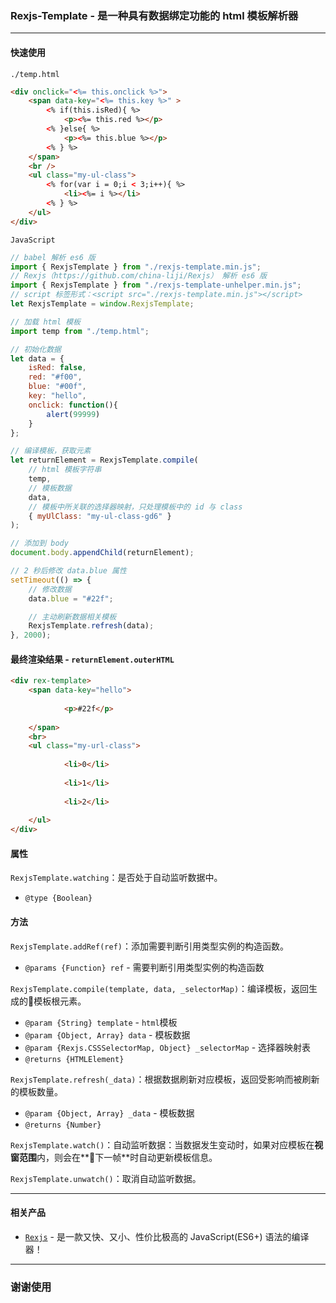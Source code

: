 ### Rexjs-Template - 是一种具有数据绑定功能的 html 模板解析器
------
#### 快速使用
`./temp.html`
```html
<div onclick="<%= this.onclick %>">
	<span data-key="<%= this.key %>" >
		<% if(this.isRed){ %>
			<p><%= this.red %></p>
		<% }else{ %>
			<p><%= this.blue %></p>
		<% } %>
	</span>
	<br />
	<ul class="my-ul-class">
		<% for(var i = 0;i < 3;i++){ %>
			<li><%= i %></li>
		<% } %>
	</ul>
</div>
```

`JavaScript`
```js
// babel 解析 es6 版
import { RexjsTemplate } from "./rexjs-template.min.js";
// Rexjs（https://github.com/china-liji/Rexjs） 解析 es6 版
import { RexjsTemplate } from "./rexjs-template-unhelper.min.js";
// script 标签形式：<script src="./rexjs-template.min.js"></script>
let RexjsTemplate = window.RexjsTemplate;

// 加载 html 模板
import temp from "./temp.html";

// 初始化数据
let data = {
	isRed: false,
	red: "#f00",
	blue: "#00f",
	key: "hello",
	onclick: function(){
		alert(99999)
	}
};

// 编译模板，获取元素
let returnElement = RexjsTemplate.compile(
	// html 模板字符串
	temp,
	// 模板数据
	data,
	// 模板中所关联的选择器映射，只处理模板中的 id 与 class
	{ myUlClass: "my-ul-class-gd6" }
);

// 添加到 body
document.body.appendChild(returnElement);

// 2 秒后修改 data.blue 属性
setTimeout(() => {
	// 修改数据
	data.blue = "#22f";

	// 主动刷新数据相关模板
	RexjsTemplate.refresh(data);
}, 2000);
```

#### 最终渲染结果 - `returnElement.outerHTML`
```html
<div rex-template>
	<span data-key="hello">
		
			<p>#22f</p>
		
	</span>
	<br>
	<ul class="my-url-class">
		
			<li>0</li>
		
			<li>1</li>
		
			<li>2</li>
		
	</ul>
</div>
```

#### 属性
`RexjsTemplate.watching`：是否处于自动监听数据中。
* `@type {Boolean}`

#### 方法
`RexjsTemplate.addRef(ref)`：添加需要判断引用类型实例的构造函数。
* `@params {Function} ref` - 需要判断引用类型实例的构造函数

`RexjsTemplate.compile(template, data, _selectorMap)`：编译模板，返回生成的模板根元素。
* `@param {String} template` - `html`模板
* `@param {Object, Array} data` - 模板数据
* `@param {Rexjs.CSSSelectorMap, Object} _selectorMap` - 选择器映射表
* `@returns {HTMLElement}`

`RexjsTemplate.refresh(_data)`：根据数据刷新对应模板，返回受影响而被刷新的模板数量。
* `@param {Object, Array} _data` - 模板数据
* `@returns {Number}`

`RexjsTemplate.watch()`：自动监听数据：当数据发生变动时，如果对应模板在**视窗范围**内，则会在**下一帧**时自动更新模板信息。

`RexjsTemplate.unwatch()`：取消自动监听数据。

-----

#### 相关产品
* [`Rexjs`](https://github.com/china-liji/Rexjs) - 是一款又快、又小、性价比极高的 JavaScript(ES6+) 语法的编译器！

-----
### 谢谢使用